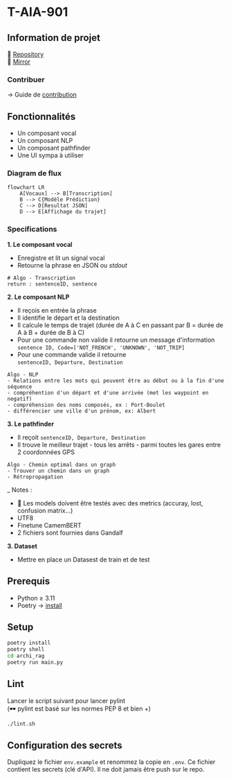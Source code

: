 # T-AIA-901

## Information de projet

📁 [Repository](https://github.com/MetalBrackets/T-AIA-901)  
📁 [Mirror](https://github.com/EpitechMscProPromo2025/T-AIA-901-NAN_3)

### Contribuer

-> Guide de [contribution](CONTRIBUTING.md)

## Fonctionnalités

- Un composant vocal
- Un composant NLP
- Un composant pathfinder
- Une UI sympa à utiliser

### Diagram de flux

```mermaid
flowchart LR
    A[Vocaux] --> B[Transcription]
    B --> C{Modèle Prédiction}
    C --> D[Resultat JSON]
    D --> E[Affichage du trajet]
```

### Specifications

**1. Le composant vocal**

- Enregistre et lit un signal vocal
- Retourne la phrase en JSON ou _stdout_

```
# Algo - Transcription
return : sentenceID, sentence
```

**2. Le composant NLP**

- Il reçois en entrée la phrase
- Il identifie le départ et la destination
- Il calcule le temps de trajet (durée de A à C en passant par B = durée de A à B + durée de B à C)
- Pour une commande non valide il retourne un message d'information  
  `sentence ID, Code=['NOT_FRENCH', 'UNKNOWN', 'NOT_TRIP]`
- Pour une commande valide il retourne  
   `sentenceID, Departure, Destination`

```
Algo - NLP
- Relations entre les mots qui peuvent être au début ou à la fin d'une séquence
- compréhention d'un départ et d'une arrivée (met les waypoint en negatif)
- compréhension des noms composés, ex : Port-Boulet
- différencier une ville d'un prénom, ex: Albert
```

**3. Le pathfinder**

- Il reçoit `sentenceID, Departure, Destination`
- Il trouve le meilleur trajet - tous les arrêts - parmi toutes les gares entre 2 coordonnées GPS

```
Algo - Chemin optimal dans un graph
- Trouver un chemin dans un graph
- Rétropropagation
```

\_ Notes :

- 🧪 Les models doivent être testés avec des metrics (accuray, lost, confusion matrix...)
- UTF8
- Finetune CamemBERT
- 2 fichiers sont fournies dans Gandalf

**3. Dataset**

- Mettre en place un Datasest de train et de test

## Prerequis

- Python ≥ 3.11
- Poetry -> [install](https://python-poetry.org/docs/#installation)

## Setup

```bash
poetry install
poetry shell
cd archi_rag
poetry run main.py
```

## Lint

Lancer le script suivant pour lancer pylint  
(🕶 pylint est basé sur les normes PEP 8 et bien +)

```bash
./lint.sh
```

## Configuration des secrets

Dupliquez le fichier `env.example` et renommez la copie en `.env`. Ce fichier contient les secrets (clé d'API). Il ne doit jamais être push sur le repo.
